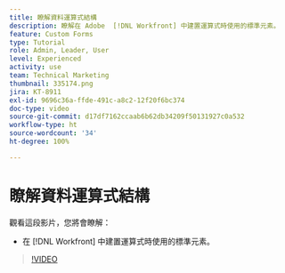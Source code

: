 ```yaml
---
title: 瞭解資料運算式結構
description: 瞭解在 Adobe  [!DNL Workfront] 中建置運算式時使用的標準元素。
feature: Custom Forms
type: Tutorial
role: Admin, Leader, User
level: Experienced
activity: use
team: Technical Marketing
thumbnail: 335174.png
jira: KT-8911
exl-id: 9696c36a-ffde-491c-a8c2-12f20f6bc374
doc-type: video
source-git-commit: d17df7162ccaab6b62db34209f50131927c0a532
workflow-type: ht
source-wordcount: '34'
ht-degree: 100%

---
```


# 瞭解資料運算式結構

觀看這段影片，您將會瞭解：

* 在 [!DNL Workfront] 中建置運算式時使用的標準元素。

>[!VIDEO](https://video.tv.adobe.com/v/335174/?quality=12&learn=on&enablevpops)
